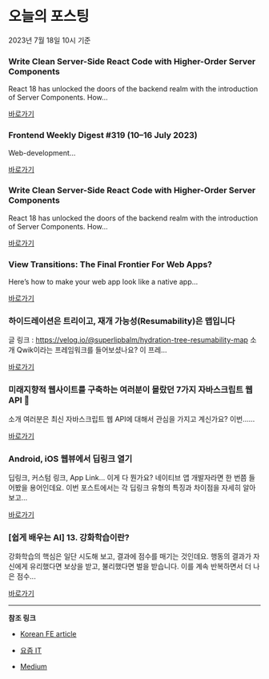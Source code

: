 # 오늘의 포스팅 
2023년 7월 18일 10시 기준 

### Write Clean Server-Side React Code with Higher-Order Server Components 

 React 18 has unlocked the doors of the backend realm with the introduction of Server Components. How... 

 [바로가기](https://medium.com/@burkayanduv/write-clean-server-side-react-code-with-higher-order-server-components-2b0e8df45008?responsesOpen=true&sortBy=REVERSE_CHRON&source=topic_portal_recommended_stories---------0-84----------nextjs----------f31b486f_18e5_4745_980e_ee2d6da73d4c-------) 

### Frontend Weekly Digest #319 (10–16 July 2023) 

 Web-development... 

 [바로가기](https://medium.com/@frontender-ua/frontend-weekly-digest-319-10-16-july-2023-81e0fa285f0e?responsesOpen=true&sortBy=REVERSE_CHRON&source=topic_portal_recommended_stories---------0-84----------front_end_development----------26f1adcc_2cff_48e0_a669_537df215a078-------) 

### Write Clean Server-Side React Code with Higher-Order Server Components 

 React 18 has unlocked the doors of the backend realm with the introduction of Server Components. How... 

 [바로가기](https://medium.com/@burkayanduv/write-clean-server-side-react-code-with-higher-order-server-components-2b0e8df45008?responsesOpen=true&sortBy=REVERSE_CHRON&source=topic_portal_recommended_stories---------0-84----------react----------a19564cd_8abc_468e_860b_c99a887d1dcf-------) 

### View Transitions: The Final Frontier For Web Apps? 

 Here’s how to make your web app look like a native app... 

 [바로가기](https://medium.com/itnext/view-transitions-the-final-frontier-for-web-apps-d35658cc12b6?responsesOpen=true&sortBy=REVERSE_CHRON&source=topic_portal_recommended_stories---------0-84----------javascript----------3a0150c5_d276_4c14_a717_b2abeb8ff734-------) 

###  하이드레이션은 트리이고, 재개 가능성(Resumability)은 맵입니다 

 글 링크 : https://velog.io/@superlipbalm/hydration-tree-resumability-map 소개 Qwik이라는 프레임워크를 들어보셨나요? 이 프레... 

 [바로가기](https://kofearticle.substack.com/p/korean-fe-article-resumability-1cb) 

###  미래지향적 웹사이트를 구축하는 여러분이 몰랐던 7가지 자바스크립트 웹 API 🤯 

 소개 여러분은 최신 자바스크립트 웹 API에 대해서 관심을 가지고 계신가요? 이번…... 

 [바로가기](https://kofearticle.substack.com/p/korean-fe-article-7-api) 

### Android, iOS 웹뷰에서 딥링크 열기 

 딥링크, 커스텀 링크, App Link… 이게 다 뭔가요? 네이티브 앱 개발자라면 한 번쯤 들어봤을 용어인데요. 이번 포스트에서는 각 딥링크 유형의 특징과 차이점을 자세히 알아보고... 

 [바로가기](https://yozm.wishket.com/magazine/detail/2126/) 

### [쉽게 배우는 AI] 13. 강화학습이란? 

 강화학습의 핵심은 일단 시도해 보고, 결과에 점수를 매기는 것인데요. 행동의 결과가 자신에게 유리했다면 보상을 받고, 불리했다면 벌을 받습니다. 이를 계속 반복하면서 더 나은 점수... 

 [바로가기](https://yozm.wishket.com/magazine/detail/2123/) 

---

**참조 링크**

- [Korean FE article](https://kofearticle.substack.com) 

- [요즘 IT](https://yozm.wishket.com/magazine) 

- [Medium](https://medium.com) 

